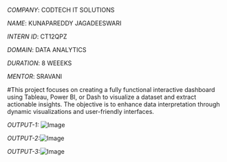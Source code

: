 *COMPANY*: CODTECH IT SOLUTIONS

*NAME*: KUNAPAREDDY JAGADEESWARI

*INTERN ID*: CT12QPZ

*DOMAIN*: DATA ANALYTICS

*DURATION*: 8 WEEEKS

*MENTOR*: SRAVANI

#This project focuses on creating a fully functional interactive dashboard using Tableau, Power BI, or Dash to visualize a dataset and extract actionable insights. The objective is to enhance data interpretation through dynamic visualizations and user-friendly interfaces.


*OUTPUT-1:* ![Image](https://github.com/user-attachments/assets/a2666ae1-c7f6-4eb3-aaae-27f2483d0eec)

*OUTPUT-2:*![Image](https://github.com/user-attachments/assets/9d77eec2-bcde-4265-8ff0-a5facb245eff)

*OUTPUT-3:*![Image](https://github.com/user-attachments/assets/07ab8779-10ca-4a9e-8a1c-e78971075551)
